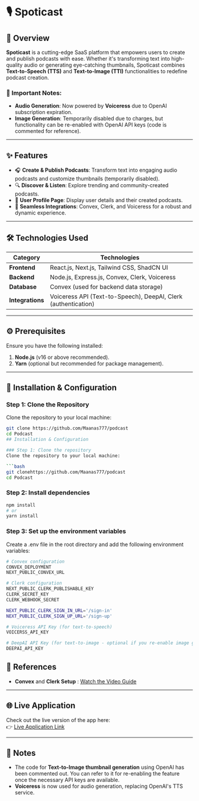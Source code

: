 # 🎙️ Spoticast

## 🌟 Overview
**Spoticast** is a cutting-edge SaaS platform that empowers users to create and publish podcasts with ease. Whether it's transforming text into high-quality audio or generating eye-catching thumbnails, Spoticast combines **Text-to-Speech (TTS)** and **Text-to-Image (TTI)** functionalities to redefine podcast creation.

### 🚨 Important Notes:
- **Audio Generation**: Now powered by **Voiceress** due to OpenAI subscription expiration.
- **Image Generation**: Temporarily disabled due to charges, but functionality can be re-enabled with OpenAI API keys (code is commented for reference).

---

## ✨ Features
- 🎧 **Create & Publish Podcasts**: Transform text into engaging audio podcasts and customize thumbnails (temporarily disabled).
- 🔍 **Discover & Listen**: Explore trending and community-created podcasts.
- 👤 **User Profile Page**: Display user details and their created podcasts.
- 🔗 **Seamless Integrations**: Convex, Clerk, and Voiceress for a robust and dynamic experience.

---

## 🛠️ Technologies Used
| **Category**     | **Technologies**                                           |
|-------------------|-----------------------------------------------------------|
| **Frontend**      | React.js, Next.js, Tailwind CSS, ShadCN UI                |
| **Backend**       | Node.js, Express.js, Convex, Clerk, Voiceress             |
| **Database**      | Convex (used for backend data storage)                    |
| **Integrations**  | Voiceress API (Text-to-Speech), DeepAI, Clerk (authentication) |

---

## ⚙️ Prerequisites
Ensure you have the following installed:
1. **Node.js** (v16 or above recommended).
2. **Yarn** (optional but recommended for package management).

---

## 🚀 Installation & Configuration

### Step 1: Clone the Repository
Clone the repository to your local machine:
```bash
git clone https://github.com/Maanas777/podcast
cd Podcast
## Installation & Configuration

### Step 1: Clone the repository
Clone the repository to your local machine:

```bash
git clonehttps://github.com/Maanas777/podcast
cd Podcast
```

### Step 2: Install dependencies

``` bash
npm install
# or
yarn install
```

### Step 3: Set up the environment variables
Create a .env file in the root directory and add the following environment variables:

``` bash
# Convex configuration
CONVEX_DEPLOYMENT
NEXT_PUBLIC_CONVEX_URL

# Clerk configuration
NEXT_PUBLIC_CLERK_PUBLISHABLE_KEY
CLERK_SECRET_KEY
CLERK_WEBHOOK_SECRET

NEXT_PUBLIC_CLERK_SIGN_IN_URL='/sign-in'
NEXT_PUBLIC_CLERK_SIGN_UP_URL='/sign-up'

# Voiceress API Key (for text-to-speech)
VOICERSS_API_KEY

# DeepAI API Key (for text-to-image - optional if you re-enable image generation)
DEEPAI_API_KEY
```
## 🎥 References
- **Convex** and **Clerk Setup** : [Watch the Video Guide](https://youtu.be/gR9ghXOyIQ4?si=BWVhqFH6mkR1JCNv)

---

## 🌐 Live Application
Check out the live version of the app here:  
👉 [Live Application Link](https://podcast-gules.vercel.app/)

---

## 📌 Notes
- The code for **Text-to-Image thumbnail generation** using OpenAI has been commented out. You can refer to it for re-enabling the feature once the necessary API keys are available.
- **Voiceress** is now used for audio generation, replacing OpenAI's TTS service.
